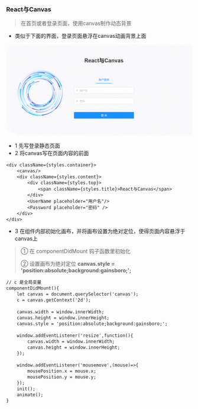### React与Canvas

> 在首页或者登录页面，使用canvas制作动态背景

* 类似于下面的界面，登录页面悬浮在canvas动画背景上面

![](../img/ReactAndCanvas.png)



* 1 先写登录静态页面
* 2 将canvas写在页面内容的前面

```
<div className={styles.container}>
    <canvas/>
    <div className={styles.content}>
        <div className={styles.top}>
            <span className={styles.title}>React与Canvas</span>
        </div>
        <UserName placeholder="用户名"/>
        <Password placeholder="密码" />
    </div>
</div>
```

* 3 在组件内部初始化画布，并将画布设置为绝对定位，使得页面内容悬浮于canvas上

> ① 在 componentDidMount 钩子函数里初始化
>
> ② 设置画布为绝对定位 **canvas.style = 'position:absolute;background:gainsboro;';**

```
// c 是全局变量
componentDidMount(){
    let canvas = document.querySelector('canvas');
    c = canvas.getContext('2d');

    canvas.width = window.innerWidth;
    canvas.height = window.innerHeight;
    canvas.style = 'position:absolute;background:gainsboro;';
    
    window.addEventListener('resize',function(){
        canvas.width = window.innerWidth;
        canvas.height = window.innerHeight;
    });

    window.addEventListener('mousemove',(mouse)=>{
        mousePosition.x = mouse.x;
        mousePosition.y = mouse.y;
    });
    init();
    animate();
}
```

